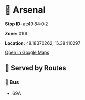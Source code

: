 # 🚉 Arsenal


**Stop ID:** at:49:84:0:2

**Zone:** 0100

**Location:** 48.18370262, 16.38410297

[Open in Google Maps](https://www.google.com/maps?q=48.18370262,16.38410297)

## 🚆 Served by Routes

### 🚌 Bus
- 69A